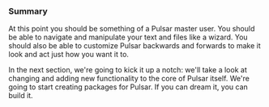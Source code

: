 ### Summary

At this point you should be something of a Pulsar master user. You should be
able to navigate and manipulate your text and files like a wizard. You should
also be able to customize Pulsar backwards and forwards to make it look and act
just how you want it to.

In the next section, we're going to kick it up a notch: we'll take a look at
changing and adding new functionality to the core of Pulsar itself. We're going
to start creating packages for Pulsar. If you can dream it, you can build it.
